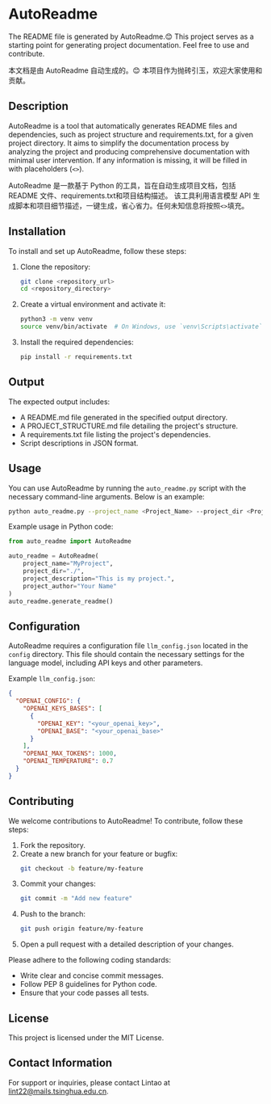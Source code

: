 # AutoReadme

The README file is generated by AutoReadme.😊 This project serves as a starting point for generating project
documentation. Feel free to use and contribute.

本文档是由 AutoReadme 自动生成的。😊 本项目作为抛砖引玉，欢迎大家使用和贡献。

## Description

AutoReadme is a tool that automatically generates README files and dependencies, such as project structure and
requirements.txt, for a given project directory. It aims to simplify the documentation process by analyzing the project
and producing comprehensive documentation with minimal user intervention. If any information is missing, it will be
filled in with placeholders (`<>`).

AutoReadme 是一款基于 Python 的工具，旨在自动生成项目文档，包括 README 文件、requirements.txt和项目结构描述。 该工具利用语言模型 API
生成脚本和项目细节描述，一键生成，省心省力。任何未知信息将按照`<>`填充。

## Installation

To install and set up AutoReadme, follow these steps:

1. Clone the repository:
   ```sh
   git clone <repository_url>
   cd <repository_directory>
   ```

2. Create a virtual environment and activate it:
   ```sh
   python3 -m venv venv
   source venv/bin/activate  # On Windows, use `venv\Scripts\activate`
   ```

3. Install the required dependencies:
   ```sh
   pip install -r requirements.txt
   ```

## Output

The expected output includes:

- A README.md file generated in the specified output directory.
- A PROJECT_STRUCTURE.md file detailing the project's structure.
- A requirements.txt file listing the project's dependencies.
- Script descriptions in JSON format.

## Usage

You can use AutoReadme by running the `auto_readme.py` script with the necessary command-line arguments. Below is an
example:

```sh
python auto_readme.py --project_name <Project_Name> --project_dir <Project_Directory> --project_description <Project_Description> --project_author <Author_Name>
```

Example usage in Python code:

```python
from auto_readme import AutoReadme

auto_readme = AutoReadme(
    project_name="MyProject",
    project_dir="./",
    project_description="This is my project.",
    project_author="Your Name"
)
auto_readme.generate_readme()
```

## Configuration

AutoReadme requires a configuration file `llm_config.json` located in the `config` directory. This file should contain
the necessary settings for the language model, including API keys and other parameters.

Example `llm_config.json`:

```json
{
  "OPENAI_CONFIG": {
    "OPENAI_KEYS_BASES": [
      {
        "OPENAI_KEY": "<your_openai_key>",
        "OPENAI_BASE": "<your_openai_base>"
      }
    ],
    "OPENAI_MAX_TOKENS": 1000,
    "OPENAI_TEMPERATURE": 0.7
  }
}
```

## Contributing

We welcome contributions to AutoReadme! To contribute, follow these steps:

1. Fork the repository.
2. Create a new branch for your feature or bugfix:
   ```sh
   git checkout -b feature/my-feature
   ```
3. Commit your changes:
   ```sh
   git commit -m "Add new feature"
   ```
4. Push to the branch:
   ```sh
   git push origin feature/my-feature
   ```
5. Open a pull request with a detailed description of your changes.

Please adhere to the following coding standards:

- Write clear and concise commit messages.
- Follow PEP 8 guidelines for Python code.
- Ensure that your code passes all tests.

## License

This project is licensed under the MIT License.

## Contact Information

For support or inquiries, please contact Lintao at lint22@mails.tsinghua.edu.cn.